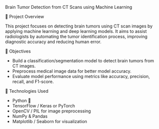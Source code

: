Brain Tumor Detection from CT Scans using Machine Learning

 📌 Project Overview

This project focuses on detecting brain tumors using CT scan images by applying machine learning and deep learning models. It aims to assist radiologists by automating the tumor identification process, improving diagnostic accuracy and reducing human error.

 🎯 Objectives

- Build a classification/segmentation model to detect brain tumors from CT images.
- Preprocess medical image data for better model accuracy.
- Evaluate model performance using metrics like accuracy, precision, recall, and F1-score.

 🧠 Technologies Used

- Python 🐍
- TensorFlow / Keras or PyTorch
- OpenCV / PIL for image preprocessing
- NumPy & Pandas
- Matplotlib / Seaborn for visualization



